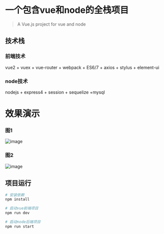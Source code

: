 # 一个包含vue和node的全栈项目

> A Vue.js project for vue and node

## 技术栈
### 前端技术
vue2 + vuex + vue-router + webpack + ES6/7 + axios + stylus + element-ui
### node技术
nodejs + express4 + session + sequelize +mysql

# 效果演示


### 图1
![image](https://github.com/zhuangyanyan/my-vue/raw/master/screenshots/1.png)


### 图2
![image](https://github.com/zhuangyanyan/my-vue/raw/master/screenshots/2.png)

## 项目运行

``` bash
# 安装依赖
npm install

# 启动vue前端项目
npm run dev

# 启动node后端项目
npm run start



